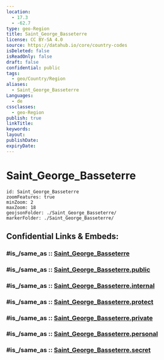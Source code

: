 ```yaml
---
location:
  - 17.3
  - -62.7
type: geo-Region
title: Saint_George_Basseterre
license: CC BY-SA 4.0
source: https://datahub.io/core/country-codes
isDeleted: false
isReadOnly: false
draft: false
confidential: public
tags:
  - geo/Country/Region
aliases:
  - Saint_George_Basseterre
Languages:
  - de
cssclasses:
  - geo-Region
publish: true
linkTitle:
keywords:
layout:
publishDate:
expiryDate:
---
```


# Saint_George_Basseterre

```leaflet
id: Saint_George_Basseterre
zoomFeatures: true 
minZoom: 2 
maxZoom: 18
geojsonFolder: ./Saint_George_Basseterre/
markerFolder: ./Saint_George_Basseterre/
```


## Confidential Links & Embeds: 

### #is_/same_as :: [Saint_George_Basseterre](/_Standards/Earth/Continent/America~Caribbean/Saint_Kitts_and_Nevis~Islands/parishes~Saint_Kitts_and_Nevis/Saint_George_Basseterre.md) 

### #is_/same_as :: [Saint_George_Basseterre.public](/_public/Earth/Continent/America~Caribbean/Saint_Kitts_and_Nevis~Islands/parishes~Saint_Kitts_and_Nevis/Saint_George_Basseterre.public.md) 

### #is_/same_as :: [Saint_George_Basseterre.internal](/_internal/Earth/Continent/America~Caribbean/Saint_Kitts_and_Nevis~Islands/parishes~Saint_Kitts_and_Nevis/Saint_George_Basseterre.internal.md) 

### #is_/same_as :: [Saint_George_Basseterre.protect](/_protect/Earth/Continent/America~Caribbean/Saint_Kitts_and_Nevis~Islands/parishes~Saint_Kitts_and_Nevis/Saint_George_Basseterre.protect.md) 

### #is_/same_as :: [Saint_George_Basseterre.private](/_private/Earth/Continent/America~Caribbean/Saint_Kitts_and_Nevis~Islands/parishes~Saint_Kitts_and_Nevis/Saint_George_Basseterre.private.md) 

### #is_/same_as :: [Saint_George_Basseterre.personal](/_personal/Earth/Continent/America~Caribbean/Saint_Kitts_and_Nevis~Islands/parishes~Saint_Kitts_and_Nevis/Saint_George_Basseterre.personal.md) 

### #is_/same_as :: [Saint_George_Basseterre.secret](/_secret/Earth/Continent/America~Caribbean/Saint_Kitts_and_Nevis~Islands/parishes~Saint_Kitts_and_Nevis/Saint_George_Basseterre.secret.md)

